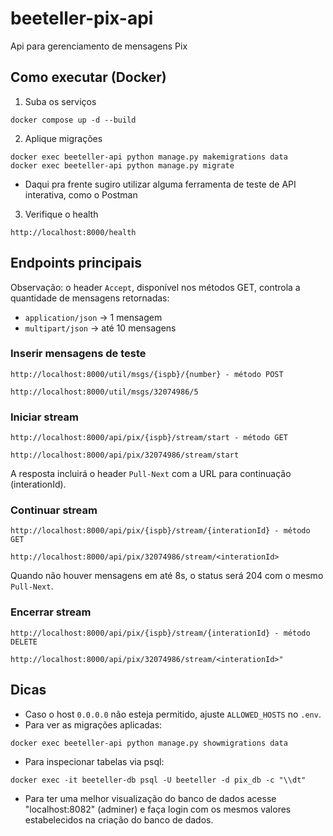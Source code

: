 # beeteller-pix-api
Api para gerenciamento de mensagens Pix

## Como executar (Docker)

1) Suba os serviços

```
docker compose up -d --build
```

2) Aplique migrações

```
docker exec beeteller-api python manage.py makemigrations data
docker exec beeteller-api python manage.py migrate
```

- Daqui pra frente sugiro utilizar alguma ferramenta de teste de API interativa, como o Postman

3) Verifique o health

```
http://localhost:8000/health
```

## Endpoints principais

Observação: o header `Accept`, disponível nos métodos GET, controla a quantidade de mensagens retornadas:
- `application/json` → 1 mensagem
- `multipart/json` → até 10 mensagens

### Inserir mensagens de teste

```
http://localhost:8000/util/msgs/{ispb}/{number} - método POST

http://localhost:8000/util/msgs/32074986/5
```

### Iniciar stream

```
http://localhost:8000/api/pix/{ispb}/stream/start - método GET

http://localhost:8000/api/pix/32074986/stream/start
```

A resposta incluirá o header `Pull-Next` com a URL para continuação (interationId).

### Continuar stream

```
http://localhost:8000/api/pix/{ispb}/stream/{interationId} - método GET

http://localhost:8000/api/pix/32074986/stream/<interationId>
```

Quando não houver mensagens em até 8s, o status será 204 com o mesmo `Pull-Next`.

### Encerrar stream

```
http://localhost:8000/api/pix/{ispb}/stream/{interationId} - método DELETE

http://localhost:8000/api/pix/32074986/stream/<interationId>"
```

## Dicas

- Caso o host `0.0.0.0` não esteja permitido, ajuste `ALLOWED_HOSTS` no `.env`.
- Para ver as migrações aplicadas:
```
docker exec beeteller-api python manage.py showmigrations data
```
- Para inspecionar tabelas via psql:
```
docker exec -it beeteller-db psql -U beeteller -d pix_db -c "\\dt"
```
- Para ter uma melhor visualização do banco de dados acesse "localhost:8082" (adminer) e faça login com os mesmos valores estabelecidos na criação do banco de dados.

